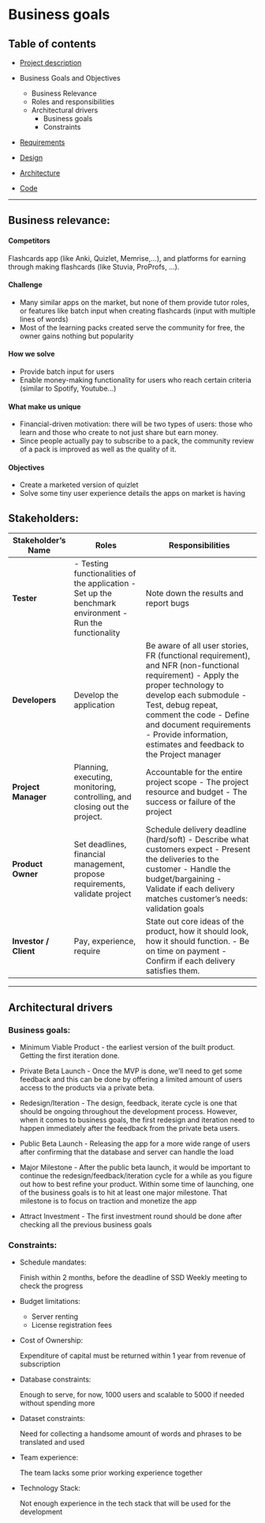 # Business goals

## Table of contents
- [Project description](../README.md)
- Business Goals and Objectives 
    - Business Relevance
    - Roles and responsibilities
    - Architectural drivers
        - Business goals
        - Constraints

- [Requirements](Readme_content/README_req.md) 
- [Design](Readme_content/README_design.md)
- [Architecture](Readme_content/README_arch.md)
- [Code](Readme_content/README_code.md)
---

## Business relevance:
#### Competitors
Flashcards app (like Anki, Quizlet, Memrise,...), and platforms for earning through making flashcards (like Stuvia, ProProfs, …).
#### Challenge
- Many similar apps on the market, but none of them provide tutor roles, or features like batch input when creating flashcards (input with multiple lines of words)
- Most of the learning packs created serve the community for free, the owner gains nothing but popularity
#### How we solve
- Provide batch input for users
- Enable money-making functionality for users who reach certain criteria (similar to Spotify, Youtube...)
#### What make us unique
- Financial-driven motivation: there will be two types of users: those who learn and those who create to not just share but earn money.
- Since people actually pay to subscribe to a pack, the community review of a pack is improved as well as the quality of it.
#### Objectives
- Create a marketed version of quizlet
- Solve some tiny user experience details the apps on market is having 

## Stakeholders:
| **Stakeholder’s Name** | **Roles** | **Responsibilities** |
| ----- | ----- | ------ |
| **Tester** | - Testing functionalities of the application - Set up the benchmark environment - Run the functionality | Note down the results and report bugs 
| **Developers** | Develop the application | Be aware of all user stories, FR (functional requirement), and NFR (non-functional requirement) - Apply the proper technology to develop each submodule - Test, debug repeat, comment the code - Define and document requirements - Provide information, estimates and feedback to the Project manager
|**Project Manager**|Planning, executing, monitoring, controlling, and closing out the project.|Accountable for the entire project scope - The project resource and budget - The success or failure of the project
|**Product Owner** | Set deadlines, financial management, propose requirements, validate project | Schedule delivery deadline (hard/soft) - Describe what customers expect - Present the deliveries to the customer - Handle the budget/bargaining - Validate if each delivery matches customer’s needs: validation goals
|**Investor / Client** |Pay, experience, require |State out core ideas of the product, how it should look, how it should function. - Be on time on payment - Confirm if each delivery satisfies them.
---

## Architectural drivers
### Business goals:

- Minimum Viable Product - the earliest version of the built product. Getting the first iteration done. 

- Private Beta Launch - Once the MVP is done, we’ll need to get some feedback and this can be done by offering a limited amount of users access to the products via a private beta. 

- Redesign/Iteration - The design, feedback, iterate cycle is one that should be ongoing throughout the development process. However, when it comes to business goals, the first redesign and iteration need to happen immediately after the feedback from the private beta users.

- Public Beta Launch - Releasing the app for a more wide range of users after confirming that the database and server can handle the load 

- Major Milestone - After the public beta launch, it would be important to continue the redesign/feedback/iteration cycle for a while as you figure out how to best refine your product. Within some time of launching, one of the business goals is to hit at least one major milestone. That milestone is to focus on traction and monetize the app

- Attract Investment - The first investment round should be done after checking all the previous business goals 

### Constraints:

- Schedule mandates:

    Finish within 2 months, before the deadline of SSD
Weekly meeting to check the progress

- Budget limitations:

    - Server renting
    - License registration fees

- Cost of Ownership:

    Expenditure of capital must be returned within 1 year from revenue of subscription

- Database constraints:

    Enough to serve, for now, 1000 users and scalable to 5000 if needed without spending more

- Dataset constraints: 

    Need for collecting a handsome amount of words and phrases to be translated and used 

- Team experience: 

    The team lacks some prior working experience together 

- Technology Stack: 

    Not enough experience in the tech stack that will be used for the development 

